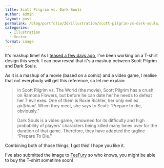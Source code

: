 ```yaml
---
title: Scott Pilgrim vs. Dark Souls
author: admin
layout: post
permalink: /blog/portfolio/2d/illustration/scott-pilgrim-vs-dark-souls/
categories:
  - Illustration
  - Vector
format: image
---
```

It's mashup time! As I [teased a few days ago][1], I've been working on a T-shirt design this week. I can now reveal that it's a mashup between Scott Pilgrim and Dark Souls.

As it is a mashup of a movie (based on a comic) and a video game, I realise that not everybody will get this reference, so let me explain:

> In Scott Pilgrim vs. The World (the movie), Scott Pilgrim has a crush on Ramona Flowers, but before he can date her he needs to defeat her 7 evil exes. One of them is Roxie Richter, her only evil ex *girlfriend*. When they meet, she says to Scott: &#8220;Prepare to die, obviously.&#8221;
> 
> Dark Souls is a video game, renowned for its difficulty and high probability of players' characters being killed many times over for the duration of that game. Therefore, they have adapted the tagline &#8220;Prepare To Die.&#8221;

Combining both of those things, I got this! I hope you like it.

I've also submitted the image to <a href="http://www.teefury.com/" target="_blank">TeeFury</a> so who knows, you might be able to buy the T-shirt sometime soon!

 [1]: http://thecrypt.co.nz/category/blog/drawing-progress-mashup-time/ "Drawing in Progress: Mashup time!"